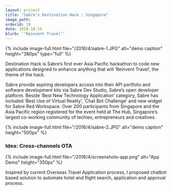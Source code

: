 ```yaml
---
layout: project
title: "Sabre's Destination Hack : Singapore"
image_path: 
orderid: 19
date: 2016-10-14
blurb: '‘Reinvent Travel’'
---
```

{% include image-full.html file="/2016/4/sabre-1.JPG" alt="demo caption" height="380px" type="full" %}
<p class='sublead'>Destination Hack is Sabre’s first ever Asia Pacific hackathon to code new applications designed to enhance anything that will ‘Reinvent Travel’, the theme of the hack.</p>

Sabre provide aspiring developers access into their API portfolio and software development kits via Sabre Dev Studio, Sabre’s open developer platform. Beside ‘Best New Technology Application’ category, Sabre has included ‘Best Use of Virtual Reality’, ‘Chat Bot Challenge’ and new widget for Sabre Red Workspace. Over 200 participants from Singapore and the Asia Pacific region registered for the event held at The Hub, Singapore’s largest co-working community of techies, entrepreneurs and creatives.  
<!--more-->
{% include image-full.html file="/2016/4/sabre-2.JPG" alt="demo caption" height="500px" %}

### Idea: Cross-channels OTA
{% include image-full.html file="/2016/4/screenshots-app.png" alt="App Demo" height="350px" %}

Inspired by current Overseas Travel Application process, I proposed chatbot based solution to automate hotel and flight search, application and approval process. 

 

 




